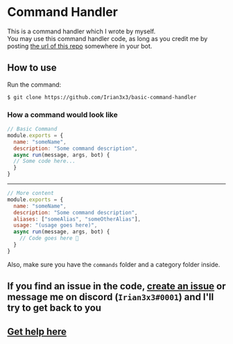# Command Handler
This is a command handler which I wrote by myself.  
You may use this command handler code, as long as you credit me by posting [the url of this repo](../../ "the url of this repo (https://github.com/Irian3x3/basic-command-handler)") somewhere in your bot.

## How to use
Run the command:
```
$ git clone https://github.com/Irian3x3/basic-command-handler
```
### How a command would look like
```js
// Basic Command
module.exports = {
  name: "someName",
  description: "Some command description",
  async run(message, args, bot) {
  // Some code here...
  }
}
```
---
```js
// More content
module.exports = {
  name: "someName",
  description: "Some command description",
  aliases: ["someAlias", "someOtherAlias"],
  usage: "(usage goes here)",
  async run(message, args, bot) {
    // Code goes here 🙂
  }
}
```
Also, make sure you have the `commands` folder and a category folder inside.
## If you find an issue in the code, [create an issue](../../issues/new) or message me on discord (`Irian3x3#0001`) and I'll try to get back to you
## [Get help here](https://invite.gg/iriandev)
